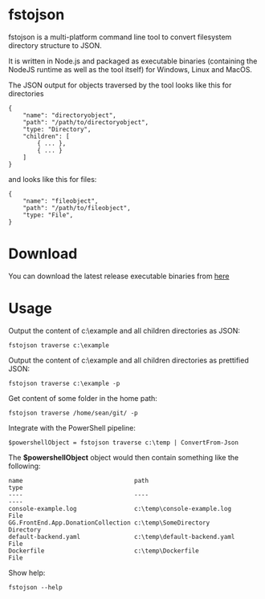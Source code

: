 # fstojson

fstojson is a multi-platform command line tool to convert filesystem directory structure to JSON.

It is written in Node.js and packaged as executable binaries (containing the NodeJS runtime as well as the tool itself) for Windows, Linux and MacOS.

The JSON output for objects traversed by the tool looks like this for directories

```
{
    "name": "directoryobject",
    "path": "/path/to/directoryobject",
    "type: "Directory",
    "children": [
        { ... },
        { ... }
    ]
}
```

and looks like this for files:

```
{
    "name": "fileobject",
    "path": "/path/to/fileobject",
    "type: "File",
}
```

# Download

You can download the latest release executable binaries from [here](https://github.com/Shogan/fstojson/releases)

# Usage

Output the content of c:\example and all children directories as JSON:

`fstojson traverse c:\example`

Output the content of c:\example and all children directories as prettified JSON:

`fstojson traverse c:\example -p`

Get content of some folder in the home path:

`fstojson traverse /home/sean/git/ -p`

Integrate with the PowerShell pipeline:

`$powershellObject = fstojson traverse c:\temp | ConvertFrom-Json`

The **$powershellObject** object would then contain something like the following:

```
name                               path                                       type
----                               ----                                       ----
console-example.log                c:\temp\console-example.log                File
GG.FrontEnd.App.DonationCollection c:\temp\SomeDirectory                      Directory
default-backend.yaml               c:\temp\default-backend.yaml               File
Dockerfile                         c:\temp\Dockerfile                         File
```

Show help:

`fstojson --help`
